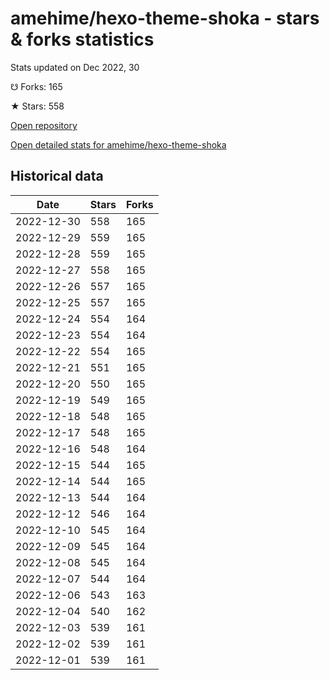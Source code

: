 # amehime/hexo-theme-shoka - stars & forks statistics

Stats updated on Dec 2022, 30

☋ Forks: 165

★ Stars: 558

[Open repository](https://github.com/amehime/hexo-theme-shoka)

[Open detailed stats for amehime/hexo-theme-shoka](https://reviewgithub.com/rep/amehime/hexo-theme-shoka)

## Historical data
| Date | Stars | Forks |
|------|-------|-------|
| 2022-12-30 | 558 | 165 | 
| 2022-12-29 | 559 | 165 | 
| 2022-12-28 | 559 | 165 | 
| 2022-12-27 | 558 | 165 | 
| 2022-12-26 | 557 | 165 | 
| 2022-12-25 | 557 | 165 | 
| 2022-12-24 | 554 | 164 | 
| 2022-12-23 | 554 | 164 | 
| 2022-12-22 | 554 | 165 | 
| 2022-12-21 | 551 | 165 | 
| 2022-12-20 | 550 | 165 | 
| 2022-12-19 | 549 | 165 | 
| 2022-12-18 | 548 | 165 | 
| 2022-12-17 | 548 | 165 | 
| 2022-12-16 | 548 | 164 | 
| 2022-12-15 | 544 | 165 | 
| 2022-12-14 | 544 | 165 | 
| 2022-12-13 | 544 | 164 | 
| 2022-12-12 | 546 | 164 | 
| 2022-12-10 | 545 | 164 | 
| 2022-12-09 | 545 | 164 | 
| 2022-12-08 | 545 | 164 | 
| 2022-12-07 | 544 | 164 | 
| 2022-12-06 | 543 | 163 | 
| 2022-12-04 | 540 | 162 | 
| 2022-12-03 | 539 | 161 | 
| 2022-12-02 | 539 | 161 | 
| 2022-12-01 | 539 | 161 | 

